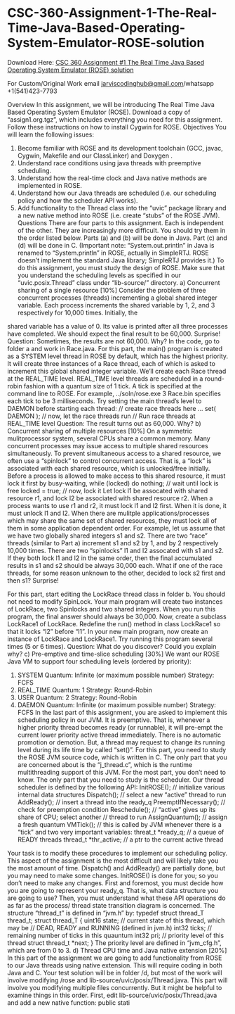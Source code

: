# CSC-360-Assignment-1-The-Real-Time-Java-Based-Operating-System-Emulator-ROSE-solution

Download Here: [CSC 360 Assignment #1 The Real Time Java Based Operating System Emulator (ROSE) solution](https://jarviscodinghub.com/assignment/assignment-1-the-real-time-java-based-operating-system-emulator-rose-solution/)

For Custom/Original Work email jarviscodinghub@gmail.com/whatsapp +1(541)423-7793

Overview
In this assignment, we will be introducing The Real Time Java Based Operating System Emulator
(ROSE). Download a copy of “assign1.org.tgz”, which includes everything you need for this assignment.
Follow these instructions on how to install Cygwin for ROSE.
Objectives
You will learn the following issues:
1. Become familiar with ROSE and its development toolchain (GCC, javac, Cygwin, Makefile and our
ClassLinker) and Doxygen .
2. Understand race conditions using java threads with preemptive scheduling.
3. Understand how the real-time clock and Java native methods are implemented in ROSE.
4. Understand how our Java threads are scheduled (i.e. our scheduling policy and how the scheduler
API works).
5. Add functionality to the Thread class into the “uvic” package library and a new native method into
ROSE (i.e. create “stubs” of the ROSE JVM).
Questions
There are four parts to this assignment. Each is independent of the other. They are increasingly more
difficult. You should try them in the order listed below. Parts (a) and (b) will be done in Java. Part (c) and
(d) will be done in C.
(Important note: “System.out.println” in Java is renamed to “System.println” in ROSE, actually in
SimpleRTJ. ROSE doesn’t implement the standard Java library; SimpleRTJ provides it.)
To do this assignment, you must study the design of ROSE. Make sure that you understand the scheduling
levels as specified in our “uvic.posix.Thread” class under “lib-source/” directory.
a) Concurrent sharing of a single resource [10%]
Consider the problem of three concurrent processes (threads) incrementing a global shared integer variable.
Each process increments the shared variable by 1, 2, and 3 respectively for 10,000 times. Initially, the

shared variable has a value of 0. Its value is printed after all three processes have completed. We should
expect the final result to be 60,000. Surprise!
Question: Sometimes, the results are not 60,000. Why?
In the code, go to folder a and work in Race.java. For this part, the main() program is created as a
SYSTEM level thread in ROSE by default, which has the highest priority. It will create three instances of a
Race thread, each of which is asked to increment this global shared integer variable. We’ll create each Race
thread at the REAL_TIME level. REAL_TIME level threads are scheduled in a round-robin fashion with a
quantum size of 1 tick. A tick is specified at the command line to ROSE. For example,
../soln/rose.exe 3 Race.bin
specifies each tick to be 3 milliseconds.
Try setting the main thread’s level to DAEMON before starting each thread:
// create race threads here
…
set( DAEMON ); // now, let the race threads run
// Run race threads at REAL_TIME level
Question: The result turns out as 60,000. Why?
b) Concurrent sharing of multiple resources [10%]
On a symmetric mulitprocessor system, several CPUs share a common memory. Many concurrent processes
may issue access to multiple shared resources simultaneously. To prevent simultaneous access to a shared
resource, we often use a “spinlock” to control concurrent access. That is, a “lock” is associated with each
shared resource, which is unlocked/free initially. Before a process is allowed to make access to this shared
resource, it must lock it first by busy-waiting,
while (locked) do nothing; // wait until lock is free
locked = true; // now, lock it
Let lock l1 be assocated with shared resource r1, and lock l2 be associated with shared resource r2. When a
process wants to use r1 and r2, it must lock l1 and l2 first. When it is done, it must unlock l1 and l2.
When there are mulitple applications/processes which may share the same set of shared resources, they must
lock all of them in some application dependent order.
For example, let us assume that we have two globally shared integers s1 and s2. There are two “race”
threads (similar to Part a) increment s1 and s2 by 1, and by 2 respectively 10,000 times. There are two
“spinlocks” l1 and l2 assocated with s1 and s2.
If they both lock l1 and l2 in the same order, then the final accumulated results in s1 and s2 should be
always 30,000 each.
What if one of the race threads, for some reason unknown to the other, decided to lock s2 first and then s1?
Surprise!

For this part, start editing the LockRace thread class in folder b. You should not need to modify SpinLock.
Your main program will create two instances of LockRace, two Spinlocks and two shared integers. When
you run this program, the final answer should always be 30,000.
Now, create a subclass LockRace1 of LockRace. Redefine the run() method in class LockRace1 so that it
locks “l2” before “l1”. In your new main program, now create an instance of LockRace and LockRace1.
Try running this program several times (5 or 6 times).
Question: What do you discover? Could you explain why?
c) Pre-emptive and time-slice scheduling [30%]
We want our ROSE Java VM to support four scheduling levels (ordered by priority):
1. SYSTEM
Quantum: Infinite (or maximum possible number)
Strategy: FCFS
2. REAL_TIME
Quantum: 1
Strategy: Round-Robin
3. USER
Quantum: 2
Strategy: Round-Robin
4. DAEMON
Quantum: Infinite (or maximum possible number)
Strategy: FCFS
In the last part of this assignment, you are asked to implement this scheduling policy in our JVM. It is preemptive. That is, whenever a higher priority thread becomes ready (or runnable), it will pre-empt the current
lower priority active thread immediately. There is no automatic promotion or demotion. But, a thread may
request to change its running level during its life time by called “set()”.
For this part, you need to study the ROSE JVM source code, which is written in C. The only part that you
are concerned about is the “j_thread.c”, which is the runtime multithreading support of this JVM. For the
most part, you don’t need to know. The only part that you need to study is the scheduler.
Our thread scheduler is defined by the following API:
InitROSE(); // initialize various internal data structures
Dispatch(); // select a new “active” thread to run
AddReady(); // insert a thread into the ready_q
PreemptIfNecessary(); // check for preemption condition
Reschedule(); // “active” gives up its share of CPU; select another
// thread to run
AssignQuantum(); // assign a fresh quantum
VMTick(); // this is called by JVM whenever there is a “tick”
and two very important variables:
threat_t *ready_q; // a queue of READY threads
thread_t *thr_active; // a ptr to the current active thread

Your task is to modify these procedures to implement our scheduling policy. This aspect of the assignment
is the most difficult and will likely take you the most amount of time. Dispatch() and AddReady() are
partially done, but you may need to make some changes. InitROSE() is done for you; so you don’t need to
make any changes.
First and foremost, you must decide how you are going to represent your ready_q. That is, what data
structure you are going to use? Then, you must understand what these API operations do as far as the
process/ thread state transition diagram is concerned.
The structure “thread_t” is defined in “jvm.h” by:
typedef struct thread_T thread_t;
struct thread_T {
uint16 state; // current state of this thread, which may be
// DEAD, READY and RUNNING (defined in jvm.h)
int32 ticks; // remaining number of ticks in this quauntum
int32 pri; // priority level of this thread
struct thread_t *next;
}
The priority level are defined in “jvm_cfg.h”, which are from 0 to 3.
d) Thread CPU time and Java native extension [20%]
In this part of the assignment we are going to add functionality from ROSE to our Java threads using native
extension. This will require coding in both Java and C. Your test solution will be in folder /d, but most of
the work will involve modifying /rose and lib-source/uvic/posix/Thread.java.
This part will involve you modifying multiple files concurrently. But it might be helpful to examine things
in this order.
First, edit lib-source/uvic/posix/Thread.java and add a new native function:
public stati

